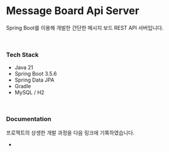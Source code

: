 # Message Board Api Server
Spring Boot를 이용해 개발한 간단한 메시지 보드 REST API 서버입니다.

<br>

### Tech Stack
- Java 21
- Spring Boot 3.5.6
- Spring Data JPA
- Gradle
- MySQL / H2

<br>

### Documentation
프로젝트의 상셍한 개발 과정을 다음 링크에 기록하였습니다.

- [](https://familiar-dragon-4ed.notion.site/283bf88cd0f580acb017d9e88a66a766?source=copy_link)
